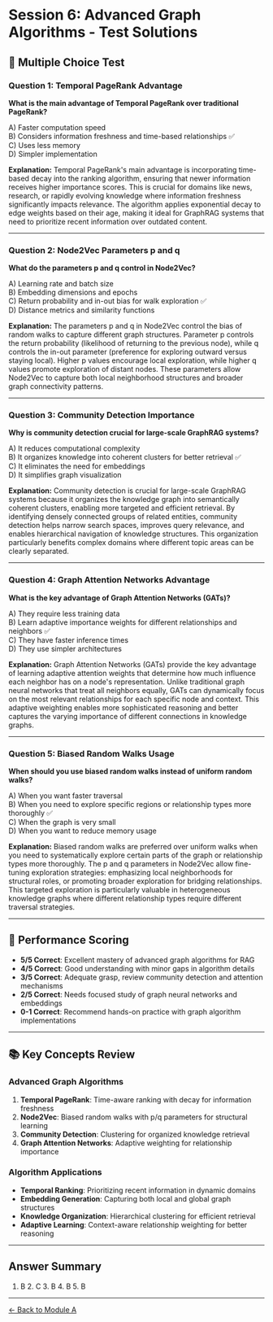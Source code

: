 # Session 6: Advanced Graph Algorithms - Test Solutions

## 📝 Multiple Choice Test

### Question 1: Temporal PageRank Advantage

**What is the main advantage of Temporal PageRank over traditional PageRank?**

A) Faster computation speed  
B) Considers information freshness and time-based relationships ✅  
C) Uses less memory  
D) Simpler implementation  

**Explanation:** Temporal PageRank's main advantage is incorporating time-based decay into the ranking algorithm, ensuring that newer information receives higher importance scores. This is crucial for domains like news, research, or rapidly evolving knowledge where information freshness significantly impacts relevance. The algorithm applies exponential decay to edge weights based on their age, making it ideal for GraphRAG systems that need to prioritize recent information over outdated content.

---

### Question 2: Node2Vec Parameters p and q

**What do the parameters p and q control in Node2Vec?**

A) Learning rate and batch size  
B) Embedding dimensions and epochs  
C) Return probability and in-out bias for walk exploration ✅  
D) Distance metrics and similarity functions  

**Explanation:** The parameters p and q in Node2Vec control the bias of random walks to capture different graph structures. Parameter p controls the return probability (likelihood of returning to the previous node), while q controls the in-out parameter (preference for exploring outward versus staying local). Higher p values encourage local exploration, while higher q values promote exploration of distant nodes. These parameters allow Node2Vec to capture both local neighborhood structures and broader graph connectivity patterns.

---

### Question 3: Community Detection Importance

**Why is community detection crucial for large-scale GraphRAG systems?**

A) It reduces computational complexity  
B) It organizes knowledge into coherent clusters for better retrieval ✅  
C) It eliminates the need for embeddings  
D) It simplifies graph visualization  

**Explanation:** Community detection is crucial for large-scale GraphRAG systems because it organizes the knowledge graph into semantically coherent clusters, enabling more targeted and efficient retrieval. By identifying densely connected groups of related entities, community detection helps narrow search spaces, improves query relevance, and enables hierarchical navigation of knowledge structures. This organization particularly benefits complex domains where different topic areas can be clearly separated.

---

### Question 4: Graph Attention Networks Advantage

**What is the key advantage of Graph Attention Networks (GATs)?**

A) They require less training data  
B) Learn adaptive importance weights for different relationships and neighbors ✅  
C) They have faster inference times  
D) They use simpler architectures  

**Explanation:** Graph Attention Networks (GATs) provide the key advantage of learning adaptive attention weights that determine how much influence each neighbor has on a node's representation. Unlike traditional graph neural networks that treat all neighbors equally, GATs can dynamically focus on the most relevant relationships for each specific node and context. This adaptive weighting enables more sophisticated reasoning and better captures the varying importance of different connections in knowledge graphs.

---

### Question 5: Biased Random Walks Usage

**When should you use biased random walks instead of uniform random walks?**

A) When you want faster traversal  
B) When you need to explore specific regions or relationship types more thoroughly ✅  
C) When the graph is very small  
D) When you want to reduce memory usage  

**Explanation:** Biased random walks are preferred over uniform walks when you need to systematically explore certain parts of the graph or relationship types more thoroughly. The p and q parameters in Node2Vec allow fine-tuning exploration strategies: emphasizing local neighborhoods for structural roles, or promoting broader exploration for bridging relationships. This targeted exploration is particularly valuable in heterogeneous knowledge graphs where different relationship types require different traversal strategies.

---

## 🎯 Performance Scoring

- **5/5 Correct**: Excellent mastery of advanced graph algorithms for RAG
- **4/5 Correct**: Good understanding with minor gaps in algorithm details
- **3/5 Correct**: Adequate grasp, review community detection and attention mechanisms
- **2/5 Correct**: Needs focused study of graph neural networks and embeddings
- **0-1 Correct**: Recommend hands-on practice with graph algorithm implementations

---

## 📚 Key Concepts Review

### Advanced Graph Algorithms
1. **Temporal PageRank**: Time-aware ranking with decay for information freshness
2. **Node2Vec**: Biased random walks with p/q parameters for structural learning
3. **Community Detection**: Clustering for organized knowledge retrieval
4. **Graph Attention Networks**: Adaptive weighting for relationship importance

### Algorithm Applications
- **Temporal Ranking**: Prioritizing recent information in dynamic domains
- **Embedding Generation**: Capturing both local and global graph structures
- **Knowledge Organization**: Hierarchical clustering for efficient retrieval
- **Adaptive Learning**: Context-aware relationship weighting for better reasoning

---

## Answer Summary
1. B  2. C  3. B  4. B  5. B

---

[← Back to Module A](Session6_ModuleA_Advanced_Algorithms.md)
